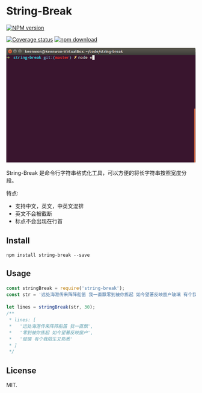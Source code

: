 # String-Break

[![NPM version][npm-image]][npm-url]
<!-- [![Build status][azure-image]][azure-url] -->
[![Coverage status][coveralls-image]][coveralls-url]
[![npm download][download-image]][download-url]

![](./example/screenshot.gif)

String-Break 是命令行字符串格式化工具，可以方便的将长字符串按照宽度分段。
  
特点:

  - 支持中文，英文，中英文混排
  - 英文不会被截断
  - 标点不会出现在行首

## Install

```shell
npm install string-break --save
```

## Usage

```js
const stringBreak = require('string-break');
const str = '远处海港传来阵阵船笛 我一直飘零到被你拣起 如今望著反映窗户玻璃 有个我陌生又熟悉';

let lines = stringBreak(str, 30);
/**
 * lines: [ 
 *   '远处海港传来阵阵船笛 我一直飘',
 *   '零到被你拣起 如今望著反映窗户',
 *   '玻璃 有个我陌生又熟悉'
 * ]
 */
```

## License

MIT.

[npm-image]: https://img.shields.io/npm/v/string-break.svg?maxAge=3600
[npm-url]: https://www.npmjs.com/package/string-break
<!-- [azure-image]: https://dev.azure.com/keenwon/github/_apis/build/status/string-break?branchName=master -->
<!-- [azure-url]: https://dev.azure.com/keenwon/github/_build/latest?definitionId=2 -->
[coveralls-image]: https://coveralls.io/repos/github/keenwon/string-break/badge.svg?branch=master
[coveralls-url]: https://coveralls.io/github/keenwon/string-break?branch=master
[download-image]: https://img.shields.io/npm/dm/string-break.svg?maxAge=3600
[download-url]: https://npmjs.org/package/string-break
